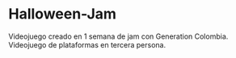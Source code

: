 # Halloween-Jam
Videojuego creado en 1 semana de jam con Generation Colombia. Videojuego de plataformas en tercera persona.
